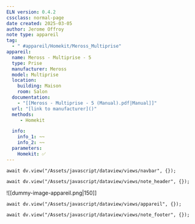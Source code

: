 ```yaml
---
ELN version: 0.4.2
cssclass: normal-page
date created: 2025-03-05
author: Jerome Offroy
note type: appareil
tag: 
  - " #appareil/Homekit/Meross_Multiprise"
appareil:
  name: Meross - Multiprise - 5
  type: Prise
  manufacturer: Meross
  model: Multiprise
  location:
    building: Maison
    room: Salon
  documentation:
    - "[[Meross - Multiprise - 5 (Manual).pdf|Manual]]"
  url: "[link to manufacturer]()"
  methods:  
     - Homekit

  info:
    info_1: ~~
    info_2: ~~
  parameters: 
    Homekit: ✅
---
```


```dataviewjs
await dv.view("/Assets/javascript/dataview/views/navbar", {});
```

```dataviewjs
await dv.view("/Assets/javascript/dataview/views/note_header", {});
```

![[dummy-image-appareil.png|150]]

```dataviewjs
await dv.view("/Assets/javascript/dataview/views/appareil", {});
```




```dataviewjs
await dv.view("/Assets/javascript/dataview/views/note_footer", {});
```
